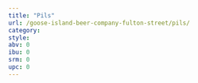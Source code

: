 ```yaml
---
title: "Pils"
url: /goose-island-beer-company-fulton-street/pils/
category: 
style: 
abv: 0
ibu: 0
srm: 0
upc: 0
---
```


